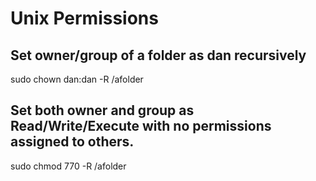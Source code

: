 # Unix Permissions

## Set owner/group of a folder as dan recursively
sudo chown dan:dan -R /afolder

## Set both owner and group as Read/Write/Execute with no permissions assigned to others.
sudo chmod 770 -R /afolder

